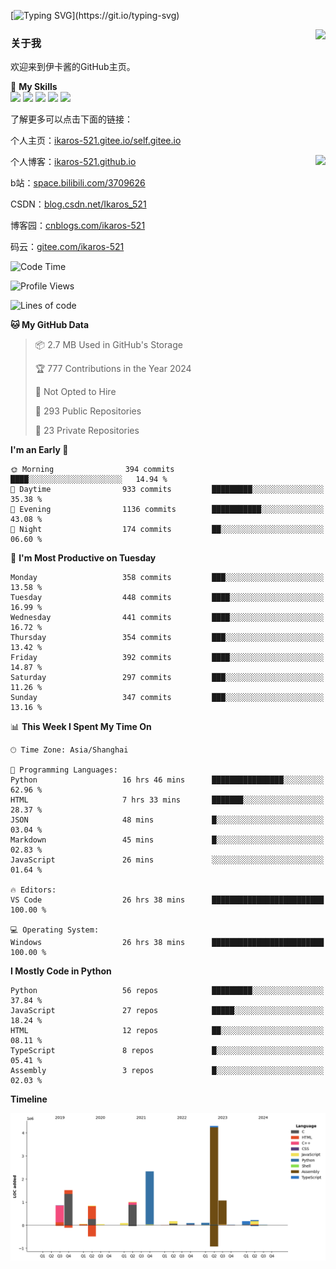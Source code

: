 [![Typing SVG](https://readme-typing-svg.herokuapp.com?size=25&duration=3000&color=8C43EA&vCenter=true&width=200&height=40&lines=Hi+Welcome+%F0%9F%91%8B%F0%9F%8F%BB;I'm+Love丶伊卡洛斯~~)](https://git.io/typing-svg)

<a href="#">
  <img align="right" src="https://github-readme-stats.vercel.app/api?username=Ikaros-521&count_private=true&show_icons=true&bg_color=15,f2f7fd,E0EAFC" />
</a>

### 关于我

欢迎来到伊卡酱的GitHub主页。

🌟 **My Skills**  
![](https://img.shields.io/badge/-C-A8B9CC?style=flat-square&logo=C&logoColor=fff)
![](https://img.shields.io/badge/-Python-3776AB?style=flat-square&logo=Python&logoColor=fff)
![](https://img.shields.io/badge/-JavaScript-F7DF1E?style=flat-square&logo=JavaScript&logoColor=fff)
![](https://img.shields.io/badge/-C++-00599C?style=flat-square&logo=Cpp&logoColor=fff)
![](https://img.shields.io/badge/-Linux-000000?style=flat-square&logo=Linux&logoColor=fff)

了解更多可以点击下面的链接：  

个人主页：[ikaros-521.gitee.io/self.gitee.io](https://ikaros-521.gitee.io/self.gitee.io/)  

<img align='right' src="https://github.com/Ikaros-521/Ikaros-521/assets/40910637/3a5e50bc-91dc-4aa5-b7a0-8b27ad1c2b33" height="330">

个人博客：[ikaros-521.github.io](https://ikaros-521.github.io/)  

b站：[space.bilibili.com/3709626](https://space.bilibili.com/3709626)  

CSDN：[blog.csdn.net/Ikaros_521](https://blog.csdn.net/Ikaros_521)  

博客园：[cnblogs.com/ikaros-521](https://www.cnblogs.com/ikaros-521)  

码云：[gitee.com/ikaros-521](https://gitee.com/ikaros-521)  


<!--START_SECTION:waka-->
![Code Time](http://img.shields.io/badge/Code%20Time-1%2C501%20hrs%2029%20mins-blue)

![Profile Views](http://img.shields.io/badge/Profile%20Views-7-blue)

![Lines of code](https://img.shields.io/badge/From%20Hello%20World%20I%27ve%20Written-12.9%20million%20lines%20of%20code-blue)

**🐱 My GitHub Data** 

> 📦 2.7 MB Used in GitHub's Storage 
 > 
> 🏆 777 Contributions in the Year 2024
 > 
> 🚫 Not Opted to Hire
 > 
> 📜 293 Public Repositories 
 > 
> 🔑 23 Private Repositories 
 > 
**I'm an Early 🐤** 

```text
🌞 Morning                394 commits         ████░░░░░░░░░░░░░░░░░░░░░   14.94 % 
🌆 Daytime                933 commits         █████████░░░░░░░░░░░░░░░░   35.38 % 
🌃 Evening                1136 commits        ███████████░░░░░░░░░░░░░░   43.08 % 
🌙 Night                  174 commits         ██░░░░░░░░░░░░░░░░░░░░░░░   06.60 % 
```
📅 **I'm Most Productive on Tuesday** 

```text
Monday                   358 commits         ███░░░░░░░░░░░░░░░░░░░░░░   13.58 % 
Tuesday                  448 commits         ████░░░░░░░░░░░░░░░░░░░░░   16.99 % 
Wednesday                441 commits         ████░░░░░░░░░░░░░░░░░░░░░   16.72 % 
Thursday                 354 commits         ███░░░░░░░░░░░░░░░░░░░░░░   13.42 % 
Friday                   392 commits         ████░░░░░░░░░░░░░░░░░░░░░   14.87 % 
Saturday                 297 commits         ███░░░░░░░░░░░░░░░░░░░░░░   11.26 % 
Sunday                   347 commits         ███░░░░░░░░░░░░░░░░░░░░░░   13.16 % 
```


📊 **This Week I Spent My Time On** 

```text
🕑︎ Time Zone: Asia/Shanghai

💬 Programming Languages: 
Python                   16 hrs 46 mins      ████████████████░░░░░░░░░   62.96 % 
HTML                     7 hrs 33 mins       ███████░░░░░░░░░░░░░░░░░░   28.37 % 
JSON                     48 mins             █░░░░░░░░░░░░░░░░░░░░░░░░   03.04 % 
Markdown                 45 mins             █░░░░░░░░░░░░░░░░░░░░░░░░   02.83 % 
JavaScript               26 mins             ░░░░░░░░░░░░░░░░░░░░░░░░░   01.64 % 

🔥 Editors: 
VS Code                  26 hrs 38 mins      █████████████████████████   100.00 % 

💻 Operating System: 
Windows                  26 hrs 38 mins      █████████████████████████   100.00 % 
```

**I Mostly Code in Python** 

```text
Python                   56 repos            █████████░░░░░░░░░░░░░░░░   37.84 % 
JavaScript               27 repos            █████░░░░░░░░░░░░░░░░░░░░   18.24 % 
HTML                     12 repos            ██░░░░░░░░░░░░░░░░░░░░░░░   08.11 % 
TypeScript               8 repos             █░░░░░░░░░░░░░░░░░░░░░░░░   05.41 % 
Assembly                 3 repos             █░░░░░░░░░░░░░░░░░░░░░░░░   02.03 % 
```



**Timeline**

![Lines of Code chart](https://raw.githubusercontent.com/Ikaros-521/Ikaros-521/main/assets/bar_graph.png)


<!--END_SECTION:waka-->


<!--
**Ikaros-521/Ikaros-521** is a ✨ _special_ ✨ repository because its `README.md` (this file) appears on your GitHub profile.

Here are some ideas to get you started:

- 🔭 I’m currently working on ...
- 🌱 I’m currently learning ...
- 👯 I’m looking to collaborate on ...
- 🤔 I’m looking for help with ...
- 💬 Ask me about ...
- 📫 How to reach me: ...
- 😄 Pronouns: ...
- ⚡ Fun fact: ...
-->

